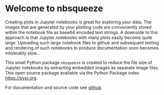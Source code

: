 Welcome to nbsqueeze
================

<!-- WARNING: THIS FILE WAS AUTOGENERATED! DO NOT EDIT! -->

Creating plots in Jupyter notebooks is great for exploring your data.
The images that are generated by your plotting code are conveniently
stored within the notebook file as base64 encoded text strings. A
downside to this approach is that Jupyter notebooks with many plots
easily become quite large. Uploading such large notebook files to github
and subsequent testing and rendering of such notebooks to produce
documentation soon becomes intolerably slow…

This small Python package `nbsqueeze` is created to reduce the file size
of Jupyter notebooks by extracting embedded images as separate image
files. This open source package available via the Python Package index
<https://pypi.org>.

For documentation and source code see
[github](https://fligt.github.io/nbsqueeze/).

